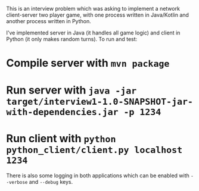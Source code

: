 This is an interview problem which was asking to implement a network client-server two player game, with
one process written in Java/Kotlin and another process written in Python.

I've implemented server in Java (it handles all game logic) and client in Python (it only makes random turns).
To run and test:
# Compile server with `mvn package`
# Run server with `java -jar target/interview1-1.0-SNAPSHOT-jar-with-dependencies.jar -p 1234`
# Run client with `python python_client/client.py localhost 1234`

There is also some logging in both applications which can be enabled with `--verbose` and `--debug` keys.
